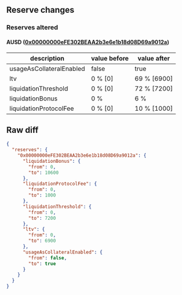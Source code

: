 ## Reserve changes

### Reserves altered

#### AUSD ([0x00000000eFE302BEAA2b3e6e1b18d08D69a9012a](https://snowtrace.io/address/0x00000000eFE302BEAA2b3e6e1b18d08D69a9012a))

| description | value before | value after |
| --- | --- | --- |
| usageAsCollateralEnabled | false | true |
| ltv | 0 % [0] | 69 % [6900] |
| liquidationThreshold | 0 % [0] | 72 % [7200] |
| liquidationBonus | 0 % | 6 % |
| liquidationProtocolFee | 0 % [0] | 10 % [1000] |


## Raw diff

```json
{
  "reserves": {
    "0x00000000eFE302BEAA2b3e6e1b18d08D69a9012a": {
      "liquidationBonus": {
        "from": 0,
        "to": 10600
      },
      "liquidationProtocolFee": {
        "from": 0,
        "to": 1000
      },
      "liquidationThreshold": {
        "from": 0,
        "to": 7200
      },
      "ltv": {
        "from": 0,
        "to": 6900
      },
      "usageAsCollateralEnabled": {
        "from": false,
        "to": true
      }
    }
  }
}
```